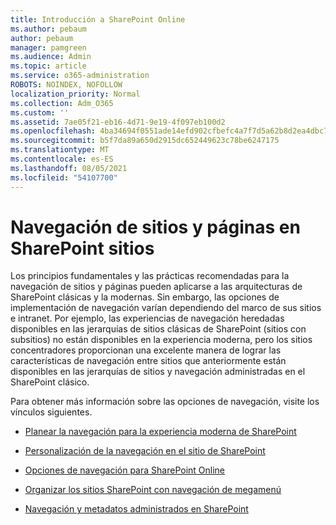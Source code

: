 ```yaml
---
title: Introducción a SharePoint Online
ms.author: pebaum
author: pebaum
manager: pamgreen
ms.audience: Admin
ms.topic: article
ms.service: o365-administration
ROBOTS: NOINDEX, NOFOLLOW
localization_priority: Normal
ms.collection: Adm_O365
ms.custom: ''
ms.assetid: 7ae05f21-eb16-4d71-9e19-4f097eb100d2
ms.openlocfilehash: 4ba34694f0551ade14efd902cfbefc4a7f7d5a62b8d2ea4dbc70424efd772798
ms.sourcegitcommit: b5f7da89a650d2915dc652449623c78be6247175
ms.translationtype: MT
ms.contentlocale: es-ES
ms.lasthandoff: 08/05/2021
ms.locfileid: "54107700"
---
```

# <a name="site-and-page-navigation-in-sharepoint-sites"></a>Navegación de sitios y páginas en SharePoint sitios

Los principios fundamentales y las prácticas recomendadas para la navegación de sitios y páginas pueden aplicarse a las arquitecturas de SharePoint clásicas y la modernas. Sin embargo, las opciones de implementación de navegación varían dependiendo del marco de sus sitios e intranet. Por ejemplo, las experiencias de navegación heredadas disponibles en las jerarquías de sitios clásicas de SharePoint [](https://support.office.com/article/fe26ae84-14b7-45b6-a6d1-948b3966427f) (sitios con subsitios) no están disponibles en la experiencia moderna, pero los sitios concentradores proporcionan una excelente manera de lograr las características de navegación entre sitios que anteriormente están disponibles en las jerarquías de sitios y navegación administradas en el SharePoint clásico.

 Para obtener más información sobre las opciones de navegación, visite los vínculos siguientes.

 - [Planear la navegación para la experiencia moderna de SharePoint](https://docs.microsoft.com/sharepoint/plan-navigation-modern-experience)

- [Personalización de la navegación en el sitio de SharePoint](https://support.office.com/article/customize-the-navigation-on-your-sharepoint-site-3cd61ae7-a9ed-4e1e-bf6d-4655f0bf25ca)

- [Opciones de navegación para SharePoint Online](https://docs.microsoft.com/office365/enterprise/navigation-options-for-sharepoint-online)
 
- [Organizar los sitios SharePoint con navegación de megamenú](https://techcommunity.microsoft.com/t5/Microsoft-SharePoint-Blog/Organize-your-SharePoint-sites-with-megamenu-navigation-and-new/ba-p/328068)

- [Navegación y metadatos administrados en SharePoint](https://docs.microsoft.com/sharepoint/dev/general-development/managed-metadata-and-navigation-in-sharepoint)


